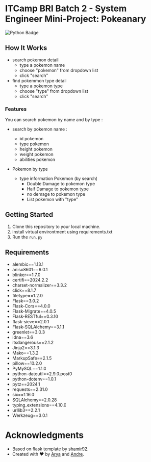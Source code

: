 # ITCamp BRI Batch 2 - System Engineer Mini-Project: Pokeanary

![Python Badge](https://img.shields.io/badge/Made%20with-Python-blue)

<!-- This Python project implements a basic Caesar cipher algorithm, allowing you to encrypt and decrypt messages using a simple shift-based substitution method. The Caesar cipher is one of the oldest and simplest encryption techniques, dating back to ancient Rome. -->

## How It Works
- search pokemon detail
    - type a pokemon name
    - choose "pokemon" from dropdown list
    - click "search"
- find pokemmon type detail
    - type a pokemon type
    - choose "type" from dropdown list
    - click "search"

### Features
You can search pokemon by name and by type :
- search by pokemon name :
  - id pokemon
  - type pokemon
  - height pokemon
  - weight pokemon
  - abilities pokemon
      
- Pokemon by type
  - type information Pokemon (by search)
    - Double Damage to pokemon type 
    - Half Damage to pokemon type
    - no demage to pokemon type
    - List pokemon with "type"

## Getting Started

1. Clone this repository to your local machine.
2. install virtual environtment using requirements.txt
3. Run the `run.py`

<!-- ```bash -->
<!-- python caesar_cipher.py -->
<!-- ``` -->

## Requirements

- alembic==1.13.1
- aniso8601==9.0.1
- blinker==1.7.0
- certifi==2024.2.2
- charset-normalizer==3.3.2
- click==8.1.7
- filetype==1.2.0
- Flask==3.0.2
- Flask-Cors==4.0.0
- Flask-Migrate==4.0.5
- Flask-RESTful==0.3.10
- flask-sieve==2.0.1
- Flask-SQLAlchemy==3.1.1
- greenlet==3.0.3
- idna==3.6
- itsdangerous==2.1.2
- Jinja2==3.1.3
- Mako==1.3.2
- MarkupSafe==2.1.5
- pillow==10.2.0
- PyMySQL==1.1.0
- python-dateutil==2.9.0.post0
- python-dotenv==1.0.1
- pytz==2024.1
- requests==2.31.0
- six==1.16.0
- SQLAlchemy==2.0.28
- typing_extensions==4.10.0
- urllib3==2.2.1
- Werkzeug==3.0.1

<!-- # Example -->

<!-- Here's an example of encrypting the message "HELLO, WORLD!" with a shift of 3: -->

<!-- - Original Message: HELLO, WORLD! -->
<!-- - Encrypted Message: KHOOR, ZRUOG! -->

# Acknowledgments

- Based on flask template by [shamir92](https://github.com/shamir92/flask-template-venv).
- Created with ❤️ by [Arya](https://github.com/aryap-putra) and [Andre](https://github.com/andrewidianto12).
